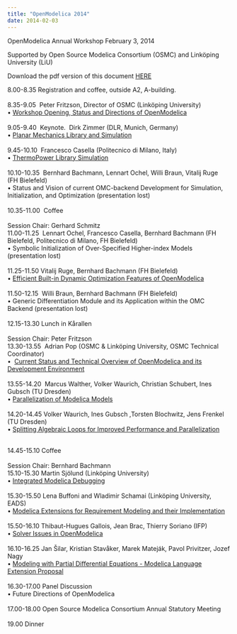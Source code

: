 ```yaml
---
title: "OpenModelica 2014"
date: 2014-02-03
---
```


OpenModelica Annual Workshop February 3, 2014

Supported by Open Source Modelica Consortium (OSMC) and Linköping University (LiU)

Download the pdf version of this document <a href="/images/docs/openmodelica2014/openmodelica2014_def.pdf">HERE</a>


<p>8.00-8.35 Registration and coffee, outside A2, A-building.<br /> <br /> 8.35-9.05&nbsp; Peter Fritzson, Director of OSMC (Linköping University)<br />
• <a href="/images/docs/openmodelica2014/OpenModelica2014-talk01-Peter-Fritzson-OpenModelica-Workshop-Opening-Status-Directions.pdf">Workshop Opening, Status and Directions of OpenModelica </a><br /> <br /> 9.05-9.40&nbsp; Keynote.&nbsp; Dirk Zimmer (DLR, Munich, Germany)<br />
• <a href="/images/docs/openmodelica2014/OpenModelica2014-talk02-Dirk-Zimmer-PlanarMechanics-library.pdf">Planar Mechanics Library and Simulation</a><br /> <br /> 9.45-10.10&nbsp; Francesco Casella (Politecnico di Milano, Italy)<br />
• <a href="/images/docs/openmodelica2014/OpenModelica2014-talk03-Francesco-Casella-ThemoPowerLibrarySimulation.pdf">ThermoPower Library Simulation</a><br /> <br /> 10.10-10.35&nbsp; Bernhard Bachmann, Lennart Ochel, Willi Braun, Vitalij Ruge&nbsp; (FH Bielefeld)<br />
• Status and Vision of current OMC-backend Development for Simulation, Initialization, and Optimization (presentation lost)<br /> <br /> 10.35-11.00&nbsp; Coffee<br /> <br /> Session Chair: Gerhard Schmitz<br /> 11.00-11.25&nbsp; Lennart Ochel, Francesco Casella, Bernhard Bachmann (FH Bielefeld, Politecnico di Milano, FH Bielefeld)<br />
• Symbolic Initialization of Over-Specified Higher-index Models (presentation lost)<br /> <br /> 11.25-11.50 Vitalij Ruge, Bernhard Bachmann (FH Bielefeld)<br />
• <a href="/images/docs/openmodelica2014/OpenModelica2014-talk06-Vitalij-Ruge-Bernhard-bachmann-Dynamic-Optimization-in-OM.pdf">Efficient Built-in Dynamic Optimization Features of OpenModelica</a><br /> <br /> 11.50-12.15&nbsp; Willi Braun, Bernhard Bachmann (FH Bielefeld)<br />
• Generic Differentiation Module and its Application within the OMC Backend (presentation lost)<br /> <br /> 12.15-13.30 Lunch in Kårallen<br /> <br /> Session Chair: Peter Fritzson<br /> 13.30-13.55&nbsp; Adrian Pop (OSMC &amp; Linköping University, OSMC Technical Coordinator)<br />
•&nbsp; <a href="/images/docs/openmodelica2014/OpenModelica2014-talk08-Adrian-Pop-Overview-OpenModelica.pdf">Current Status and Technical Overview of OpenModelica and its Development Environment</a><br /> <br /> 13.55-14.20&nbsp; Marcus Walther, Volker Waurich, Christian Schubert, Ines Gubsch (TU Dresden)<br />
• <a href="/images/docs/openmodelica2014/OpenModelica2014-talk09-Marcus-Walter-etal-Parallelization-of-models.pdf">Parallelization of Modelica Models</a><br /> <br /> 14.20-14.45 Volker Waurich, Ines Gubsch ,Torsten Blochwitz, Jens Frenkel (TU Dresden)<br />
• <a href="/images/docs/openmodelica2014/OpenModelica2014-talk10-Volker-Waurich-etal-Splitting-Algebraic-Loops-Paralellization.pdf">Splitting Algebraic Loops for Improved Performance and Parallelization</a></p>
<p><br /> 14.45-15.10 Coffee<br /> <br /> Session Chair: Bernhard Bachmann<br /> 15.10-15.30 Martin Sjölund (Linköping University)<br />
• <a href="/images/docs/openmodelica2014/OpenModelica2014-talk11-Martin-Sjoelund-Integrated-Modelica-Debugging.pdf">Integrated Modelica Debugging</a><br /> <br /> 15.30-15.50 Lena Buffoni and Wladimir Schamai (Linköping University, EADS)<br />
• <a href="/images/docs/openmodelica2014/OpenModelica2014-talk12-LenaBuffoni-WladimirSchamai-Modelica-Requirement-Modeling.pdf">Modelica Extensions for Requirement Modeling and their Implementation</a><br /> <br /> 15.50-16.10 Thibaut-Hugues Gallois, Jean Brac, Thierry Soriano (IFP)<br />
• <a href="/images/docs/openmodelica2014/OpenModelica2014-talk13-ThibautGallois-JeanBrac-etal-EventHandling-Solver-Comparison.pdf">Solver Issues in OpenModelica</a><br /> <br /> 16.10-16.25 Jan Šilar, Kristian Stavåker, Marek Mateják, Pavol Privitzer, Jozef Nagy<br />
• <a href="/images/docs/openmodelica2014/OpenModelica2014-talk14-JanSilar-etal-PDEModelica.pdf">Modeling with Partial Differential Equations - Modelica Language Extension Proposal</a><br /> <br /> 16.30-17.00 Panel Discussion<br />
• Future Directions of OpenModelica<br /> <br /> 17.00-18.00 Open Source Modelica Consortium Annual Statutory Meeting<br /> <br /> 19.00 Dinner</p>
